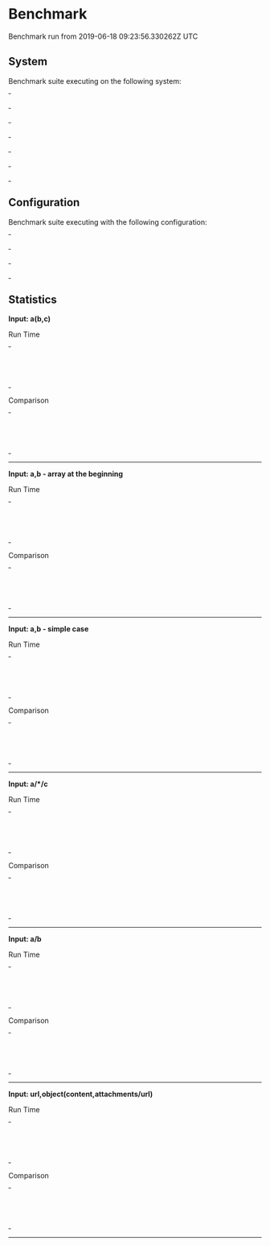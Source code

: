 # Benchmark

Benchmark run from 2019-06-18 09:23:56.330262Z UTC

## System

Benchmark suite executing on the following system:

<table style="width: 1%">
  <tr>
    <th style="width: 1%; white-space: nowrap">Operating System</th>
    <td>macOS</td>
  </tr><tr>
    <th style="white-space: nowrap">CPU Information</th>
    <td style="white-space: nowrap">Intel(R) Core(TM) i7-6660U CPU @ 2.40GHz</td>
  </tr><tr>
    <th style="white-space: nowrap">Number of Available Cores</th>
    <td style="white-space: nowrap">4</td>
  </tr><tr>
    <th style="white-space: nowrap">Available Memory</th>
    <td style="white-space: nowrap">16 GB</td>
  </tr><tr>
    <th style="white-space: nowrap">Elixir Version</th>
    <td style="white-space: nowrap">1.8.1</td>
  </tr><tr>
    <th style="white-space: nowrap">Erlang Version</th>
    <td style="white-space: nowrap">21.3.5</td>
  </tr>
</table>

## Configuration

Benchmark suite executing with the following configuration:

<table style="width: 1%">
  <tr>
    <th style="width: 1%">:time</th>
    <td style="white-space: nowrap">5 s</td>
  </tr><tr>
    <th>:parallel</th>
    <td style="white-space: nowrap">4</td>
  </tr><tr>
    <th>:warmup</th>
    <td style="white-space: nowrap">2 s</td>
  </tr>
</table>

## Statistics



__Input: a(b,c)__

Run Time
<table style="width: 1%">
  <tr>
    <th>Name</th>
    <th style="text-align: right">IPS</th>
    <th style="text-align: right">Average</th>
    <th style="text-align: right">Devitation</th>
    <th style="text-align: right">Median</th>
    <th style="text-align: right">99th&nbsp;%</th>
  </tr>
  <tr>
    <td style="white-space: nowrap">Erlang - grammar</td>
    <td style="white-space: nowrap; text-align: right">193.76 K</td>
    <td style="white-space: nowrap; text-align: right">5.16 μs</td>
    <td style="white-space: nowrap; text-align: right">±474.07%</td>
    <td style="white-space: nowrap; text-align: right">5 μs</td>
    <td style="white-space: nowrap; text-align: right">7 μs</td>
  </tr>
  <tr>
    <td style="white-space: nowrap">Elixir - algorithmic</td>
    <td style="white-space: nowrap; text-align: right">128.23 K</td>
    <td style="white-space: nowrap; text-align: right">7.80 μs</td>
    <td style="white-space: nowrap; text-align: right">±380.93%</td>
    <td style="white-space: nowrap; text-align: right">7 μs</td>
    <td style="white-space: nowrap; text-align: right">12 μs</td>
  </tr>
</table>

Comparison
<table style="width: 1%">
  <tr>
    <th>Name</th>
    <th style="text-align: right">IPS</th>
    <th style="text-align: right">Slower</th>
  <tr>
    <td style="white-space: nowrap">Erlang - grammar</td>
    <td style="white-space: nowrap;text-align: right">193.76 K</td>
    <td>&nbsp;</td>
  </tr>
  <tr>
    <td style="white-space: nowrap">Elixir - algorithmic</td>
    <td style="white-space: nowrap; text-align: right">128.23 K</td>
    <td style="white-space: nowrap; text-align: right">1.51x</td>
  </tr>
</table>


<hr/>

__Input: a,b - array at the beginning__

Run Time
<table style="width: 1%">
  <tr>
    <th>Name</th>
    <th style="text-align: right">IPS</th>
    <th style="text-align: right">Average</th>
    <th style="text-align: right">Devitation</th>
    <th style="text-align: right">Median</th>
    <th style="text-align: right">99th&nbsp;%</th>
  </tr>
  <tr>
    <td style="white-space: nowrap">Erlang - grammar</td>
    <td style="white-space: nowrap; text-align: right">277.19 K</td>
    <td style="white-space: nowrap; text-align: right">3.61 μs</td>
    <td style="white-space: nowrap; text-align: right">±961.39%</td>
    <td style="white-space: nowrap; text-align: right">3 μs</td>
    <td style="white-space: nowrap; text-align: right">5 μs</td>
  </tr>
  <tr>
    <td style="white-space: nowrap">Elixir - algorithmic</td>
    <td style="white-space: nowrap; text-align: right">165.10 K</td>
    <td style="white-space: nowrap; text-align: right">6.06 μs</td>
    <td style="white-space: nowrap; text-align: right">±539.57%</td>
    <td style="white-space: nowrap; text-align: right">5 μs</td>
    <td style="white-space: nowrap; text-align: right">8 μs</td>
  </tr>
</table>

Comparison
<table style="width: 1%">
  <tr>
    <th>Name</th>
    <th style="text-align: right">IPS</th>
    <th style="text-align: right">Slower</th>
  <tr>
    <td style="white-space: nowrap">Erlang - grammar</td>
    <td style="white-space: nowrap;text-align: right">277.19 K</td>
    <td>&nbsp;</td>
  </tr>
  <tr>
    <td style="white-space: nowrap">Elixir - algorithmic</td>
    <td style="white-space: nowrap; text-align: right">165.10 K</td>
    <td style="white-space: nowrap; text-align: right">1.68x</td>
  </tr>
</table>


<hr/>

__Input: a,b - simple case__

Run Time
<table style="width: 1%">
  <tr>
    <th>Name</th>
    <th style="text-align: right">IPS</th>
    <th style="text-align: right">Average</th>
    <th style="text-align: right">Devitation</th>
    <th style="text-align: right">Median</th>
    <th style="text-align: right">99th&nbsp;%</th>
  </tr>
  <tr>
    <td style="white-space: nowrap">Erlang - grammar</td>
    <td style="white-space: nowrap; text-align: right">218.01 K</td>
    <td style="white-space: nowrap; text-align: right">4.59 μs</td>
    <td style="white-space: nowrap; text-align: right">±786.02%</td>
    <td style="white-space: nowrap; text-align: right">4 μs</td>
    <td style="white-space: nowrap; text-align: right">6 μs</td>
  </tr>
  <tr>
    <td style="white-space: nowrap">Elixir - algorithmic</td>
    <td style="white-space: nowrap; text-align: right">143.94 K</td>
    <td style="white-space: nowrap; text-align: right">6.95 μs</td>
    <td style="white-space: nowrap; text-align: right">±428.01%</td>
    <td style="white-space: nowrap; text-align: right">6 μs</td>
    <td style="white-space: nowrap; text-align: right">10 μs</td>
  </tr>
</table>

Comparison
<table style="width: 1%">
  <tr>
    <th>Name</th>
    <th style="text-align: right">IPS</th>
    <th style="text-align: right">Slower</th>
  <tr>
    <td style="white-space: nowrap">Erlang - grammar</td>
    <td style="white-space: nowrap;text-align: right">218.01 K</td>
    <td>&nbsp;</td>
  </tr>
  <tr>
    <td style="white-space: nowrap">Elixir - algorithmic</td>
    <td style="white-space: nowrap; text-align: right">143.94 K</td>
    <td style="white-space: nowrap; text-align: right">1.51x</td>
  </tr>
</table>


<hr/>

__Input: a/*/c__

Run Time
<table style="width: 1%">
  <tr>
    <th>Name</th>
    <th style="text-align: right">IPS</th>
    <th style="text-align: right">Average</th>
    <th style="text-align: right">Devitation</th>
    <th style="text-align: right">Median</th>
    <th style="text-align: right">99th&nbsp;%</th>
  </tr>
  <tr>
    <td style="white-space: nowrap">Erlang - grammar</td>
    <td style="white-space: nowrap; text-align: right">199.25 K</td>
    <td style="white-space: nowrap; text-align: right">5.02 μs</td>
    <td style="white-space: nowrap; text-align: right">±568.08%</td>
    <td style="white-space: nowrap; text-align: right">5 μs</td>
    <td style="white-space: nowrap; text-align: right">7 μs</td>
  </tr>
  <tr>
    <td style="white-space: nowrap">Elixir - algorithmic</td>
    <td style="white-space: nowrap; text-align: right">119.66 K</td>
    <td style="white-space: nowrap; text-align: right">8.36 μs</td>
    <td style="white-space: nowrap; text-align: right">±393.13%</td>
    <td style="white-space: nowrap; text-align: right">7 μs</td>
    <td style="white-space: nowrap; text-align: right">17 μs</td>
  </tr>
</table>

Comparison
<table style="width: 1%">
  <tr>
    <th>Name</th>
    <th style="text-align: right">IPS</th>
    <th style="text-align: right">Slower</th>
  <tr>
    <td style="white-space: nowrap">Erlang - grammar</td>
    <td style="white-space: nowrap;text-align: right">199.25 K</td>
    <td>&nbsp;</td>
  </tr>
  <tr>
    <td style="white-space: nowrap">Elixir - algorithmic</td>
    <td style="white-space: nowrap; text-align: right">119.66 K</td>
    <td style="white-space: nowrap; text-align: right">1.67x</td>
  </tr>
</table>


<hr/>

__Input: a/b__

Run Time
<table style="width: 1%">
  <tr>
    <th>Name</th>
    <th style="text-align: right">IPS</th>
    <th style="text-align: right">Average</th>
    <th style="text-align: right">Devitation</th>
    <th style="text-align: right">Median</th>
    <th style="text-align: right">99th&nbsp;%</th>
  </tr>
  <tr>
    <td style="white-space: nowrap">Erlang - grammar</td>
    <td style="white-space: nowrap; text-align: right">325.07 K</td>
    <td style="white-space: nowrap; text-align: right">3.08 μs</td>
    <td style="white-space: nowrap; text-align: right">±1009.69%</td>
    <td style="white-space: nowrap; text-align: right">3 μs</td>
    <td style="white-space: nowrap; text-align: right">5 μs</td>
  </tr>
  <tr>
    <td style="white-space: nowrap">Elixir - algorithmic</td>
    <td style="white-space: nowrap; text-align: right">200.55 K</td>
    <td style="white-space: nowrap; text-align: right">4.99 μs</td>
    <td style="white-space: nowrap; text-align: right">±656.91%</td>
    <td style="white-space: nowrap; text-align: right">4 μs</td>
    <td style="white-space: nowrap; text-align: right">7 μs</td>
  </tr>
</table>

Comparison
<table style="width: 1%">
  <tr>
    <th>Name</th>
    <th style="text-align: right">IPS</th>
    <th style="text-align: right">Slower</th>
  <tr>
    <td style="white-space: nowrap">Erlang - grammar</td>
    <td style="white-space: nowrap;text-align: right">325.07 K</td>
    <td>&nbsp;</td>
  </tr>
  <tr>
    <td style="white-space: nowrap">Elixir - algorithmic</td>
    <td style="white-space: nowrap; text-align: right">200.55 K</td>
    <td style="white-space: nowrap; text-align: right">1.62x</td>
  </tr>
</table>


<hr/>

__Input: url,object(content,attachments/url)__

Run Time
<table style="width: 1%">
  <tr>
    <th>Name</th>
    <th style="text-align: right">IPS</th>
    <th style="text-align: right">Average</th>
    <th style="text-align: right">Devitation</th>
    <th style="text-align: right">Median</th>
    <th style="text-align: right">99th&nbsp;%</th>
  </tr>
  <tr>
    <td style="white-space: nowrap">Erlang - grammar</td>
    <td style="white-space: nowrap; text-align: right">94.10 K</td>
    <td style="white-space: nowrap; text-align: right">10.63 μs</td>
    <td style="white-space: nowrap; text-align: right">±231.59%</td>
    <td style="white-space: nowrap; text-align: right">10 μs</td>
    <td style="white-space: nowrap; text-align: right">13 μs</td>
  </tr>
  <tr>
    <td style="white-space: nowrap">Elixir - algorithmic</td>
    <td style="white-space: nowrap; text-align: right">39.61 K</td>
    <td style="white-space: nowrap; text-align: right">25.25 μs</td>
    <td style="white-space: nowrap; text-align: right">±183.85%</td>
    <td style="white-space: nowrap; text-align: right">24 μs</td>
    <td style="white-space: nowrap; text-align: right">58 μs</td>
  </tr>
</table>

Comparison
<table style="width: 1%">
  <tr>
    <th>Name</th>
    <th style="text-align: right">IPS</th>
    <th style="text-align: right">Slower</th>
  <tr>
    <td style="white-space: nowrap">Erlang - grammar</td>
    <td style="white-space: nowrap;text-align: right">94.10 K</td>
    <td>&nbsp;</td>
  </tr>
  <tr>
    <td style="white-space: nowrap">Elixir - algorithmic</td>
    <td style="white-space: nowrap; text-align: right">39.61 K</td>
    <td style="white-space: nowrap; text-align: right">2.38x</td>
  </tr>
</table>


<hr/>

